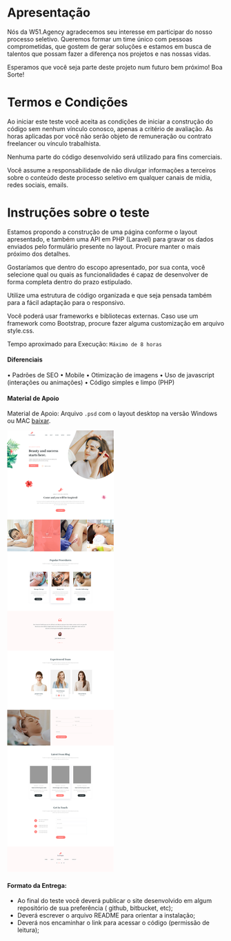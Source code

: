 # Apresentação

Nós da W51.Agency agradecemos seu interesse em participar do nosso processo seletivo.
Queremos formar um time único com pessoas comprometidas, que gostem de gerar soluções e estamos em busca de talentos que possam fazer a diferença nos projetos e nas nossas vidas.

Esperamos que você seja parte deste projeto num futuro bem próximo! Boa Sorte!

# Termos e Condições

Ao iniciar este teste você aceita as condições de iniciar a construção do código sem nenhum vínculo conosco, apenas a critério de avaliação. As horas aplicadas por você não serão objeto de remuneração ou contrato freelancer ou  vínculo trabalhista.

Nenhuma parte do código desenvolvido será utilizado para fins comerciais.

Você assume a responsabilidade de não divulgar informações a terceiros sobre o conteúdo deste processo seletivo em qualquer canais de mídia, redes sociais, emails.

# Instruções sobre o teste

Estamos propondo a construção de uma página conforme o layout apresentado, e também uma API em PHP (Laravel) para gravar os dados enviados pelo formulário presente no layout. Procure manter o mais próximo dos detalhes.

Gostaríamos que dentro do escopo apresentado, por sua conta, você selecione qual ou quais as funcionalidades é capaz de desenvolver de forma completa dentro do prazo estipulado.

Utilize uma estrutura de código organizada e que seja pensada também para a fácil adaptação para o responsivo. 

Você poderá usar frameworks e bibliotecas externas.
Caso use um framework como Bootstrap, procure fazer alguma customização em arquivo style.css.

Tempo aproximado para Execução: `Máximo de 8 horas`

####  Diferenciais

• Padrões de SEO
• Mobile
• Otimização de imagens
• Uso de javascript (interações ou animações)
• Código simples e limpo (PHP)

####  Material de Apoio

Material de Apoio: Arquivo `.psd` com o layout desktop na versão Windows ou MAC [baixar](https://drive.google.com/file/d/15q_q8q0-OeVxApRXAJKvWHjaLIjL2fXU/view?usp=sharing).

![layout-desktop](utils/front_SPA_desktop.jpg)

#### Formato da Entrega:

- Ao final do teste você deverá publicar o site desenvolvido em algum repositório de sua preferência ( github, bitbucket, etc);
- Deverá escrever o arquivo README para orientar a instalação;
- Deverá nos encaminhar o link para acessar o código (permissão de leitura);